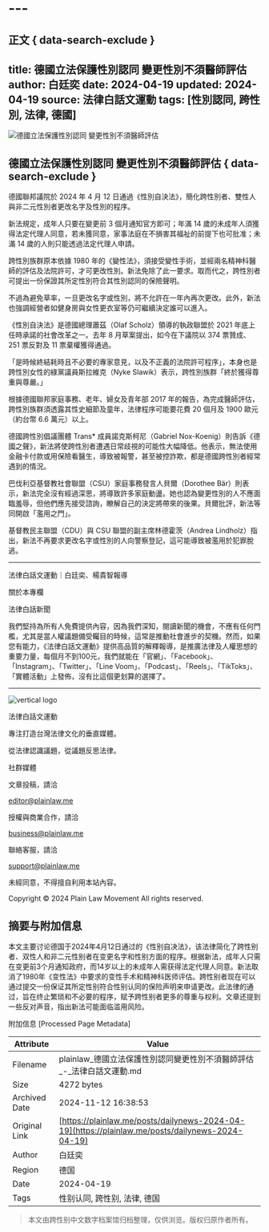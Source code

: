 # ---

## 正文 { data-search-exclude }

title: 德國立法保護性別認同 變更性別不須醫師評估
author: 白廷奕
date: 2024-04-19
updated: 2024-04-19
source: 法律白話文運動
tags: [性別認同, 跨性別, 法律, 德國]
---

![德國立法保護性別認同 變更性別不須醫師評估](https://images.ctfassets.net/3jfbqsyeg8et/1LEWMFlUVy9JzwdXj9iIhK/b33693164ddba3ca95fc700907c10cca/__________20230118_195911_1.jpg?w=88&h=88&fl=progressive&q=100&fm=jpg)

## 德國立法保護性別認同 變更性別不須醫師評估 { data-search-exclude }

德國聯邦議院於 2024 年 4 月 12 日通過《性別自決法》，簡化跨性別者、雙性人與非二元性別者更改名字及性別的程序。

新法規定，成年人只要在變更前 3 個月通知官方即可；年滿 14 歲的未成年人須獲得法定代理人同意，若未獲同意，家事法庭在不損害其福祉的前提下也可批准；未滿 14 歲的人則只能透過法定代理人申請。

跨性別族群原本依據 1980 年的《變性法》，須接受變性手術，並經兩名精神科醫師的評估及法院許可，才可更改性別。新法免除了此一要求。取而代之，跨性別者可提出一份保證其所定性別符合其性別認同的保險聲明。

不過為避免草率，一旦更改名字或性別，將不允許在一年內再次更改。此外，新法也強調經營者如健身房與女性更衣室等仍可繼續決定誰可以進入。

《性別自決法》是德國總理蕭茲（Olaf Scholz）領導的執政聯盟於 2021 年底上任時承諾的社會改革之一。去年 8 月草案提出，如今在下議院以 374 票贊成、251 票反對及 11 票棄權獲得通過。

「是時候終結耗時且不必要的專家意見，以及不正義的法院許可程序」，本身也是跨性別女性的綠黨議員斯拉維克（Nyke Slawik）表示，跨性別族群「終於獲得尊重與尊嚴。」

根據德國聯邦家庭事務、老年、婦女及青年部 2017 年的報告，為完成醫師評估，跨性別族群須透露其性史細節及童年，法律程序可能要花費 20 個月及 1900 歐元（約台幣 6.6 萬元）以上。

德國跨性別倡議團體 Trans\* 成員諾克斯柯尼（Gabriel Nox-Koenig）則告訴《德國之聲》，新法將使跨性別者遭遇日常歧視的可能性大幅降低。他表示，無法使用金融卡付款或用保險看醫生，導致被報警，甚至被控詐欺，都是德國跨性別者經常遇到的情況。

巴伐利亞基督教社會聯盟（CSU）家庭事務發言人貝爾（Dorothee Bär）則表示，新法完全沒有經過深思，將導致許多家庭動盪。她也認為變更性別的人不應面臨羞辱，但他們應先接受諮詢，瞭解自己的決定將帶來的後果。貝爾批評，新法等同開啟「濫用之門」。

基督教民主聯盟（CDU）與 CSU 聯盟的副主席林德霍茨（Andrea Lindholz）指出，新法不再要求更改名字或性別的人向警察登記，這可能導致被濫用於犯罪脫逃。

---

法律白話文運動｜白廷奕、楊貴智報導

關於本專欄

法律白話新聞

我們堅持為所有人免費提供內容，因為我們深知，閱讀新聞的機會，不應有任何門檻，尤其是當人權議題備受矚目的時候，這常是推動社會進步的契機。然而，如果您有能力，《法律白話文運動》提供高品質的解釋報導，是推廣法律及人權思想的重要力量，每個月不到100元，我們就能在「官網」、「Facebook」、「Instagram」、「Twitter」、「Line Voom」、「Podcast」、「Reels」、「TikToks」、「實體活動」上發佈，沒有比這個更划算的選擇了。

---

![vertical logo](https://static/ca618dc2541201067eb5d267fbdea21e/352f8/logo_vertical.png)

法律白話文運動

專注打造台灣法律文化的垂直媒體。

從法律認識議題，從議題反思法律。

社群媒體

文章投稿，請洽

[editor@plainlaw.me](mailto:editor@plainlaw.me)

授權與商業合作，請洽

[business@plainlaw.me](mailto:business@plainlaw.me)

聯絡客服，請洽

[support@plainlaw.me](mailto:support@plainlaw.me)

未經同意，不得擅自利用本站內容。

Copyright © 2024 Plain Law Movement All rights reserved.

## 摘要与附加信息

<!-- tcd_abstract -->
本文主要讨论德国于2024年4月12日通过的《性别自决法》，该法律简化了跨性别者、双性人和非二元性别者在变更名字和性别方面的程序。根据新法，成年人只需在变更前3个月通知政府，而14岁以上的未成年人需获得法定代理人同意。新法取消了1980年《变性法》中要求的变性手术和精神科医师评估。跨性别者现在可以通过提交一份保证其所定性别符合性别认同的保险声明来申请更改。此法律的通过，旨在终止繁琐和不必要的程序，赋予跨性别者更多的尊重与权利。文章还提到一些反对声音，指出新法可能面临滥用风险。
<!-- tcd_abstract_end -->

附加信息 [Processed Page Metadata]

| Attribute       | Value                                  |
|-----------------|----------------------------------------|
| Filename        | plainlaw_德國立法保護性別認同變更性別不須醫師評估_-_法律白話文運動.md                             |
| Size            | 4272 bytes                           |
| Archived Date   | 2024-11-12 16:38:53                             |
| Original Link   | [https://plainlaw.me/posts/dailynews-2024-04-19](https://plainlaw.me/posts/dailynews-2024-04-19)                       |
| Author          | 白廷奕                               |
| Region          | 德国                               |
| Date            | 2024-04-19                                 |
| Tags            | 性别认同, 跨性别, 法律, 德国                                 |
>
> 本文由跨性别中文数字档案馆归档整理，仅供浏览。版权归原作者所有。
>
